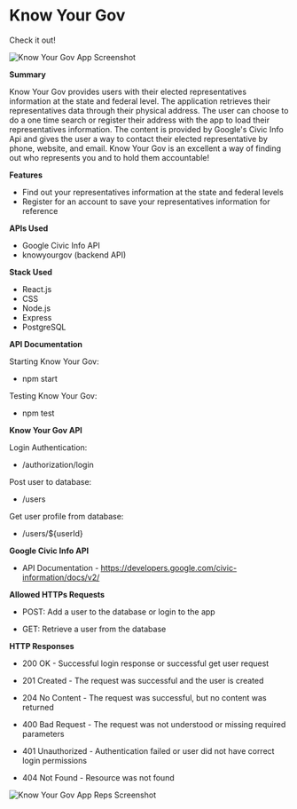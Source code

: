 # Know Your Gov

Check it out! 

![Know Your Gov App Screenshot](/src/images/knowyourgov_home.png "Know Your Gov")  

**Summary**

Know Your Gov provides users with their elected representatives information at the state and federal level. The application retrieves their representatives data through their physical address. The user can choose to do a one time search or register their address with the app to load their representatives information. The content is provided by Google's Civic Info Api and gives the user a way to contact their elected representative by phone, website, and email. Know Your Gov is an excellent a way of finding out who represents you and to hold them accountable!

**Features** 
- Find out your representatives information at the state and federal levels
- Register for an account to save your representatives information for reference

**APIs Used**
- Google Civic Info API
- knowyourgov (backend API)

**Stack Used**
- React.js
- CSS
- Node.js
- Express
- PostgreSQL

**API Documentation** 

Starting Know Your Gov:

- npm start

Testing Know Your Gov:

- npm test

**Know Your Gov API**

Login Authentication:

- /authorization/login

Post user to database:

- /users

Get user profile from database:

- /users/${userId}

**Google Civic Info API** 

- API Documentation - https://developers.google.com/civic-information/docs/v2/

**Allowed HTTPs Requests**

- POST: Add a user to the database or login to the app

- GET: Retrieve a user from the database 

**HTTP Responses** 

- 200 OK - Successful login response or successful get user request

- 201 Created - The request was successful and the user is created

- 204 No Content - The request was successful, but no content was returned

- 400 Bad Request - The request was not understood or missing required parameters

- 401 Unauthorized - Authentication failed or user did not have correct login permissions

- 404 Not Found - Resource was not found

![Know Your Gov App Reps Screenshot](/src/images/knowyourgov_reps.png "Know Your Gov Reps")



